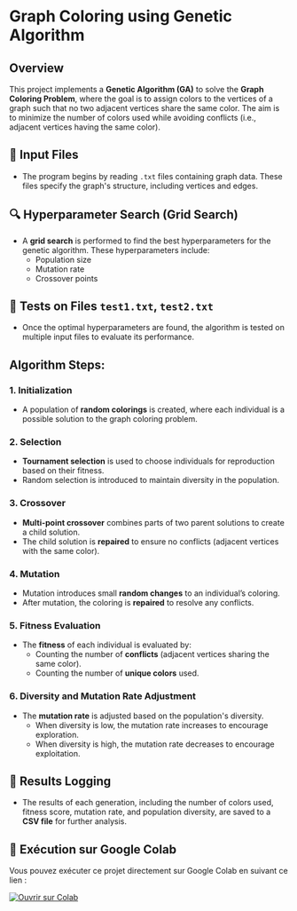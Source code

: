 # Graph Coloring using Genetic Algorithm

## Overview
This project implements a **Genetic Algorithm (GA)** to solve the **Graph Coloring Problem**, where the goal is to assign colors to the vertices of a graph such that no two adjacent vertices share the same color. The aim is to minimize the number of colors used while avoiding conflicts (i.e., adjacent vertices having the same color).

## 📂 Input Files
- The program begins by reading `.txt` files containing graph data. These files specify the graph's structure, including vertices and edges.

## 🔍 Hyperparameter Search (Grid Search)
- A **grid search** is performed to find the best hyperparameters for the genetic algorithm. These hyperparameters include:
  - Population size
  - Mutation rate
  - Crossover points

## 🧪 Tests on Files `test1.txt`, `test2.txt`
- Once the optimal hyperparameters are found, the algorithm is tested on multiple input files to evaluate its performance.

## Algorithm Steps:

### 1. **Initialization**
   - A population of **random colorings** is created, where each individual is a possible solution to the graph coloring problem.

### 2. **Selection**
   - **Tournament selection** is used to choose individuals for reproduction based on their fitness.
   - Random selection is introduced to maintain diversity in the population.

### 3. **Crossover**
   - **Multi-point crossover** combines parts of two parent solutions to create a child solution.
   - The child solution is **repaired** to ensure no conflicts (adjacent vertices with the same color).

### 4. **Mutation**
   - Mutation introduces small **random changes** to an individual’s coloring.
   - After mutation, the coloring is **repaired** to resolve any conflicts.

### 5. **Fitness Evaluation**
   - The **fitness** of each individual is evaluated by:
     - Counting the number of **conflicts** (adjacent vertices sharing the same color).
     - Counting the number of **unique colors** used.

### 6. **Diversity and Mutation Rate Adjustment**
   - The **mutation rate** is adjusted based on the population's diversity.
     - When diversity is low, the mutation rate increases to encourage exploration.
     - When diversity is high, the mutation rate decreases to encourage exploitation.

## 💾 Results Logging
- The results of each generation, including the number of colors used, fitness score, mutation rate, and population diversity, are saved to a **CSV file** for further analysis.


## 🚀 Exécution sur Google Colab  
Vous pouvez exécuter ce projet directement sur Google Colab en suivant ce lien :  

[![Ouvrir sur Colab](https://colab.research.google.com/assets/colab-badge.svg)](https://colab.research.google.com/drive/1b9sDAfJgMbeRnrYFH1OGhED9Fg5LICbF?usp=sharing)

